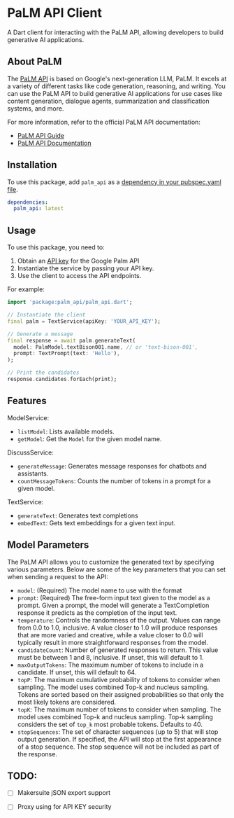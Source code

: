 # PaLM API Client

A Dart client for interacting with the PaLM API, allowing developers to build generative AI applications.

## About PaLM

The [PaLM API](https://developers.generativeai.google) is based on Google's next-generation LLM, PaLM. It excels at a variety of different tasks like code generation, reasoning, and writing. You can use the PaLM API to build generative AI applications for use cases like content generation, dialogue agents, summarization and classification systems, and more.

For more information, refer to the official PaLM API documentation:

- [PaLM API Guide](https://developers.generativeai.google/guide/palm_api_overview)
- [PaLM API Documentation](https://developers.generativeai.google/api)

## Installation

To use this package, add `palm_api` as a [dependency in your pubspec.yaml file](https://flutter.dev/docs/development/packages-and-plugins/using-packages).

```yaml
dependencies:
  palm_api: latest
```

## Usage

To use this package, you need to:

1. Obtain an [API key](https://developers.generativeai.google/tutorials/setup) for the Google Palm API 
2. Instantiate the service by passing your API key.
3. Use the client to access the API endpoints.

For example:

```dart
import 'package:palm_api/palm_api.dart';

// Instantiate the client
final palm = TextService(apiKey: 'YOUR_API_KEY');

// Generate a message 
final response = await palm.generateText(
  model: PalmModel.textBison001.name, // or 'text-bison-001',
  prompt: TextPrompt(text: 'Hello'), 
);

// Print the candidates
response.candidates.forEach(print);
```

## Features

ModelService:

- `listModel`: Lists available models.  
- `getModel`: Get the `Model` for the given model name.  

DiscussService:

- `generateMessage`: Generates message responses for chatbots and assistants.
- `countMessageTokens`: Counts the number of tokens in a prompt for a given model.

TextService:  

- `generateText`: Generates text completions
- `embedText`: Gets text embeddings for a given text input.

## Model Parameters

The PaLM API allows you to customize the generated text by specifying various parameters. Below are some of the key parameters that you can set when sending a request to the API:

- `model`: (Required) The model name to use with the format
- `prompt`: (Required) The free-form input text given to the model as a prompt. Given a prompt, the model will generate a TextCompletion response it predicts as the completion of the input text.
- `temperature`: Controls the randomness of the output. Values can range from 0.0 to 1.0, inclusive. A value closer to 1.0 will produce responses that are more varied and creative, while a value closer to 0.0 will typically result in more straightforward responses from the model.
- `candidateCount`: Number of generated responses to return. This value must be between 1 and 8, inclusive. If unset, this will default to 1.
- `maxOutputTokens`: The maximum number of tokens to include in a candidate. If unset, this will default to 64.
- `topP`: The maximum cumulative probability of tokens to consider when sampling. The model uses combined Top-k and nucleus sampling. Tokens are sorted based on their assigned probabilities so that only the most likely tokens are considered.
- `topK`: The maximum number of tokens to consider when sampling. The model uses combined Top-k and nucleus sampling. Top-k sampling considers the set of `top_k` most probable tokens. Defaults to 40.
- `stopSequences`: The set of character sequences (up to 5) that will stop output generation. If specified, the API will stop at the first appearance of a stop sequence. The stop sequence will not be included as part of the response.

## TODO:
- [ ] Makersuite jSON export support
- [ ] Proxy using for API KEY security

